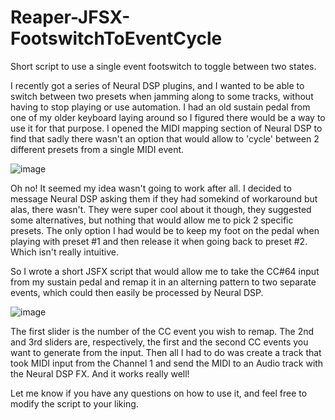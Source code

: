 # Reaper-JFSX-FootswitchToEventCycle
Short script to use a single event footswitch to toggle between two states.

I recently got a series of Neural DSP plugins, and I wanted to be able to switch between two presets when jamming along to some tracks, without having to stop playing or use automation. I had an old sustain pedal from one of my older keyboard laying around so I figured there would be a way to use it for that purpose. I opened the MIDI mapping section of Neural DSP to find that sadly there wasn't an option that would allow to 'cycle' between 2 different presets from a single MIDI event.

![image](https://user-images.githubusercontent.com/36556896/116931778-6ef62e80-ac2f-11eb-9247-33910cafbdb0.png)

Oh no! It seemed my idea wasn't going to work after all. I decided to message Neural DSP asking them if they had somekind of workaround but alas, there wasn't. They were super cool about it though, they suggested some alternatives, but nothing that would allow me to pick 2 specific presets. The only option I had would be to keep my foot on the pedal when playing with preset #1 and then release it when going back to preset #2. Which isn't really intuitive.

So I wrote a short JSFX script that would allow me to take the CC#64 input from my sustain pedal and remap it in an alterning pattern to two separate events, which could then easily be processed by Neural DSP.

![image](https://user-images.githubusercontent.com/36556896/116932227-fa6fbf80-ac2f-11eb-8bc0-8e2cb9f04a25.png)

The first slider is the number of the CC event you wish to remap. The 2nd and 3rd sliders are, respectively, the first and the second CC events you want to generate from the input. Then all I had to do was create a track that took MIDI input from the Channel 1 and send the MIDI to an Audio track with the Neural DSP FX. And it works really well!

Let me know if you have any questions on how to use it, and feel free to modify the script to your liking.
